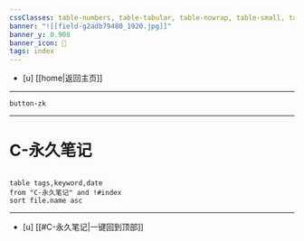 ```yaml
---
cssClasses: table-numbers, table-tabular, table-nowrap, table-small, table-lines, row-lines, col-lines, row-alt, table-max
banner: "![[field-g2adb79480_1920.jpg]]"
banner_y: 0.908
banner_icon: 🍋
tags: index
---
```


- [u]	[[home|返回主页]]

---

`button-zk`

---

# C-永久笔记

```dataview 

table tags,keyword,date
from "C-永久笔记" and !#index
sort file.name asc

```
---
- [u] [[#C-永久笔记|一键回到顶部]]